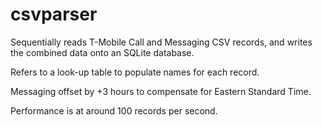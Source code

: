# csvparser

Sequentially reads T-Mobile Call and Messaging CSV records, and writes the combined data onto an SQLite database.

Refers to a look-up table to populate names for each record.

Messaging offset by +3 hours to compensate for Eastern Standard Time.

Performance is at around 100 records per second.
